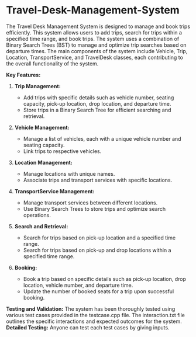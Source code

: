 # Travel-Desk-Management-System

The Travel Desk Management System is designed to manage and book trips efficiently. This system allows users to add trips, search for trips within a specified time range, and book trips. The system uses a combination of Binary Search Trees (BST) to manage and optimize trip searches based on departure times. The main components of the system include Vehicle, Trip, Location, TransportService, and TravelDesk classes, each contributing to the overall functionality of the system.

**Key Features:**

1. **Trip Management:**
   - Add trips with specific details such as vehicle number, seating capacity, pick-up location, drop location, and departure time.
   - Store trips in a Binary Search Tree for efficient searching and retrieval.

2. **Vehicle Management:**
   - Manage a list of vehicles, each with a unique vehicle number and seating capacity.
   - Link trips to respective vehicles.

3. **Location Management:**
   - Manage locations with unique names.
   - Associate trips and transport services with specific locations.

4. **TransportService Management:**
   - Manage transport services between different locations.
   - Use Binary Search Trees to store trips and optimize search operations.

5. **Search and Retrieval:**
   - Search for trips based on pick-up location and a specified time range.
   - Search for trips based on pick-up and drop locations within a specified time range.

6. **Booking:**
   - Book a trip based on specific details such as pick-up location, drop location, vehicle number, and departure time.
   - Update the number of booked seats for a trip upon successful booking.

**Testing and Validation:**
The system has been thoroughly tested using various test cases provided in the testcase.cpp file. The interaction.txt file outlines the specific interactions and expected outcomes for the system.
**Detailed Testing:**
Anyone can test each test cases by giving inputs.
